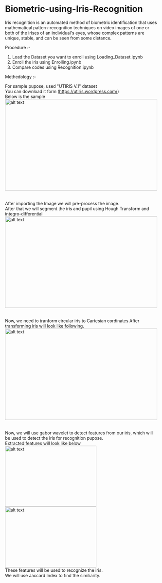 # Biometric-using-Iris-Recognition
Iris recognition is an automated method of biometric identification that uses mathematical pattern-recognition techniques on video images of one or both of the irises of an individual's eyes, whose complex patterns are unique, stable, and can be seen from some distance.

Procedure :-
1. Load the Dataset you want to enroll using Loading_Dataset.ipynb
2. Enroll the iris using Enrolling.ipynb
3. Compare codes using Recognition.ipynb

Methedology :-

For sample pupose, used "UTIRIS V.1" dataset <br />
You can download it form (https://utiris.wordpress.com/)<br />
Below is the sample<br />
<img src="https://github.com/gearhead0909/Biometric-using-Iris-patterns/blob/master/Results/image.jpg" alt="alt text" width="500" height="300">
<br />
<br />
<br />
After importing the Image we will pre-process the image. <br />
After that we will segment the iris and pupil using Hough Transform and integro-differential <br />
<img src="https://github.com/gearhead0909/Biometric-using-Iris-patterns/blob/master/Results/Segmented.jpg" alt="alt text" width="500" height="300">
<br />
<br />
<br />
Now, we need to tranform circular iris to Cartesian cordinates
After transforming iris will look like following.
<img src="https://github.com/gearhead0909/Biometric-using-Iris-patterns/blob/master/Results/transformed_iris.jpg" alt="alt text" width="500" height="300">
<br />
<br />
<br />
Now, we will use gabor wavelet to detect features from our iris, which will be used to detect the iris for recognition pupose.<br />
Extracted features will look like below <br />
<img src="https://github.com/gearhead0909/Biometric-using-Iris-patterns/blob/master/Results/code.png" alt="alt text" width="300" height="200">
<img src="https://github.com/gearhead0909/Biometric-using-Iris-patterns/blob/master/Results/mask.png" alt="alt text" width="300" height="200">
<br />
These features will be used to recognize the iris. <br />
We will use Jaccard Index to find the similiarity.
